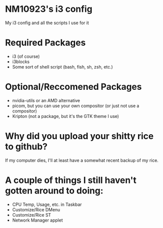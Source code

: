 # NM10923's i3 config
My i3 config and all the scripts I use for it

# Required Packages 
- i3 (of course)
- i3blocks 
- Some sort of shell script (bash, fish, sh, zsh, etc.)

# Optional/Reccomened Packages
- nvidia-utils or an AMD alternative
- picom, but you can use your own compositor (or just not use a compositor)
- Kripton (not a package, but it's the GTK theme I use)

# Why did you upload your shitty rice to github?
If my computer dies, I'll at least have a somewhat recent backup of my rice.

# A couple of things I still haven't gotten around to doing:
- CPU Temp, Usage, etc. in Taskbar
- Customize/Rice DMenu
- Customize/Rice ST
- Network Manager applet
